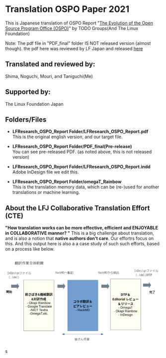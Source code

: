 # Translation OSPO Paper 2021

This is Japanese translation of OSPO Report "[The Evolution of the Open Source Program Office (OSPO)](https://linuxfoundation.org/wp-content/uploads/LFResearch_OSPO_Report.pdf)" by TODO Groups(And The Linux Foundation)

Note: The pdf file in "PDF_final" folder IS NOT released version (almost though). the pdf here was reviewed by LF Japan and released [here](https://www.linuxfoundation.jp/resources/publications/the-evolution-of-the-open-source-program-office-ospo/) 


## Translated and reviewed by:
Shima, Noguchi, Mouri, and Taniguchi(Me)

## Supported by:
The Linux Foundation Japan

## Folders/Files

- **LFResearch_OSPO_Report Folder/LFResearch_OSPO_Report.pdf**<br>
This is the original english version, and our target file.

- **LFResearch_OSPO_Report Folder/PDF_final(Pre-release)**<br>
You can see pre-released PDF. (as noted above, this is not released version) 

- **LFResearch_OSPO_Report Folder/LFResearch_OSPO_Report.indd**<br>
Adobe InDesign file we edit this. 

- **LFResearch_OSPO_Report Folder/omegaT_Rainbow**<br>
This is the translation memory data, which can be (re-)used for another translations or machine learning. 

## About the LFJ Collaborative Translation Effort (CTE) 

__"How translation works can be more effective, efficient and ENJOYABLE in COLLABORATIVE manner? "__
This is a big challenge about translation, and is also a notion that **native authors don't care**. Our effortrs focus on this. And this output here is also a a case study of such such efforts, based on a process like below. 

![CTE trial](./imgs/CTE_trial_process.png)


s


